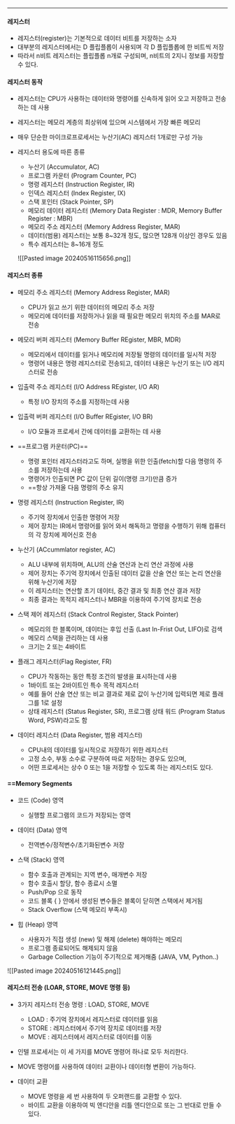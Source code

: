
---
#### 레지스터
- 레지스터(register)는 기본적으로 데이터 비트를 저장하는 소자
- 대부분의 레지스터에서는 D 플립플롭이 사용되며 각 D 플립플롭에 한 비트씩 저장
- 따라서 n비트 레지스터는 플립플롭 n개로 구성되며, n비트의 2지니 정보를 저장할 수 있다.

#### 레지스터 동작
- 레지스터는 CPU가 사용하는 데이터와 명령어를 신속하게 읽어 오고 저장하고 전송하는 데 사용
- 레지스터는 메모리 계층의 최상위에 있으며 시스템에서 가장 빠른 메모리
- 매우 단순한 마이크로프로세서는 누산기(AC) 레지스터 1개로만 구성 가능
- 레지스터 용도에 따른 종류
	- 누산기 (Accumulator, AC)
	- 프로그램 카운터 (Program Counter, PC)
	- 명령 레지스터 (Instruction Register, IR)
	- 인덱스 레지스터 (Index Register, IX)
	- 스택 포인터 (Stack Pointer, SP)
	- 메모리 데이터 레지스터 (Memory Data Register : MDR, Memory Buffer Register : MBR)
	- 메모리 주소 레지스터 (Memory Address Register, MAR)
	- 데이터(범용) 레지스터는 보통 8~32개 정도, 많으면 128개 이상인 경우도 있음
	- 특수 레지스터는 8~16개 정도

	![[Pasted image 20240516115656.png]]

#### 레지스터 종류

- 메모리 주소 레지스터 (Memory Address Register, MAR)
	- CPU가 읽고 쓰기 위한 데이터의 메모리 주소 저장
	- 메모리에 데이터를 저장하거나 읽을 때 필요한 메모리 위치의 주소를 MAR로 전송

- 메모리 버퍼 레지스터 (Memory Buffer REgister, MBR, MDR)
	- 메모리에서 데이터를 읽거나 메모리에 저장될 명령의 데이터를 일시적 저장
	- 명령어 내용은 명령 레지스터로 전송되고, 데이터 내용은 누산기 또는 I/O 레지스터로 전송

- 입출력 주소 레지스터 (I/O Address REgister, I/O AR)
	- 특정 I/O 장치의 주소를 지정하는데 사용

- 입출력 버퍼 레지스터 (I/O Buffer REgister, I/O BR)
	- I/O 모듈과 프로세서 간에 데이터를 교환하는 데 사용

- ==프로그램 카운터(PC)==
	- 명령 포인터 레지스터라고도 하며, 실행을 위한 인출(fetch)할 다음 명령의 주소를 저장하는데 사용
	- 명령어가 인출되면 PC 값이 단위 길이(명령 크기)만큼 증가
	- ==항상 가져올 다음 명령의 주소 유지

- 명령 레지스터 (Instruction Register, IR)
	- 주기억 장치에서 인출한 명령어 저장
	- 제어 장치는 IR에서 명령어를 읽어 와서 해독하고 명령을 수행하기 위해 컴퓨터의 각 장치에 제어신호 전송

- 누산기 (ACcummlator register, AC)
	- ALU 내부에 위치하며, ALU의 산술 연산과 논리 연산 과정에 사용
	- 제어 장치는 주기억 장치에서 인출된 데이터 값을 산술 연산 또는 논리 연산을 위해 누산기에 저장
	- 이 레지스터는 연산할 초기 데이터, 중간 결과 및 최종 연산 결과 저장
	- 최종 결과는 목적지 레지스터나 MBR을 이용하여 주기억 장치로 전송

- 스택 제어 레지스터 (Stack Control Register, Stack Pointer)
	- 메모리의 한 블록이며, 데이터는 후입 선출 (Last In-Frist Out, LIFO)로 검색
	- 메모리 스택을 관리하는 데 사용
	- 크기는 2 또는 4바이트

- 플래그 레지스터(Flag Register, FR)
	- CPU가 작동하는 동안 특정 조건의 발생을 표시하는데 사용
	- 1바이트 또는 2바이트인 특수 목적 레지스터
	- 예를 들어 산술 연산 또는 비교 결과로 제로 값이 누산기에 입력되면 제로 플래그를 1로 설정
	- 상태 레지스터 (Status Register, SR), 프로그램 상태 워드 (Program Status Word, PSW)라고도 함

- 데이터 레지스터 (Data Register, 범용 레지스터)
	- CPU내의 데이터를 일시적으로 저장하기 위한 레지스터
	- 고정 소수, 부동 소수로 구분하여 따로 저장하는 경우도 있으며,
	- 어떤 프로세서는 상수 0 또는 1을 저장할 수 있도록 하는 레지스터도 있다.

#### ==Memory Segments

- 코드 (Code) 영역
	- 실행할 프로그램의 코드가 저장되는 영역

- 데이터 (Data) 영역
	- 전역변수/정적변수/초기화된변수 저장

- 스택 (Stack) 영역
	- 함수 호출과 관계되는 지역 변수, 매개변수 저장
	- 함수 호출시 할당, 함수 종료시 소멸
	- Push/Pop 으로 동작
	- 코드 블록 { } 안에서 생성된 변수들은 블록이 닫히면 스택에서 제거됨
	- Stack Overflow (스택 메모리 부족시)

- 힙 (Heap) 영역
	- 사용자가 직접 생성 (new) 및 해제 (delete) 해야하는 메모리
	- 프로그램 종료되어도 해제되지 않음
	- Garbage Collection 기능이 주기적으로 제거해줌 (JAVA, VM, Python..)

![[Pasted image 20240516121445.png]]

#### 레지스터 전송 (LOAR, STORE, MOVE 명령 등)

- 3가지 레지스터 전송 명령 : LOAD, STORE, MOVE
	- LOAD : 주기억 장치에서 레지스터로 데이터를 읽음
	- STORE : 레지스터에서 주기억 장치로 데이터를 저장
	- MOVE : 레지스터에서 레지스터로 데이터를 이동

- 인텔 프로세서는 이 세 가지를 MOVE 명령어 하나로 모두 처리한다.

- MOVE 명령어를 사용하여 데이터 교환이나 데이터형 변환이 가능하다.

- 데이터 교환
	- MOVE 명령을 세 번 사용하여 두 오퍼랜드를 교환할 수 있다.
	- 바이트 교환을 이용하여 빅 엔디안을 리틀 엔디안으로 또는 그 반대로 만들 수 있다.